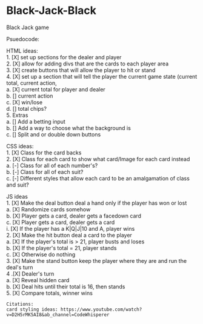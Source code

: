 # Black-Jack-Black
Black Jack game

Psuedocode:  

HTML ideas:  
    1. [X] set up sections for the dealer and player  
    2. [X] allow for adding divs that are the cards to each player area  
    3. [X] create buttons that will allow the player to hit or stand  
    4. [X] set up a section that will tell the player the current game state (current total, current action,  
        a. [X] current total for player and dealer  
        b. [] current action  
        c. [X] win/lose  
        d. [] total chips?    
    5. Extras  
        a. [] Add a betting input  
        b. [] Add a way to choose what the background is  
        c. [] Split and or double down buttons  

CSS ideas:  
    1. [X] Class for the card backs  
    2. [X] Class for each card to show what card/Image for each card instead  
        a. [-] Class for all of each number's?  
        b. [-] Class for all of each suit?  
        c. [-] Different styles that allow each card to be an amalgamation of class and suit?  

JS ideas  
    1. [X] Make the deal button deal a hand only if the player has won or lost  
        a. [X] Randomize cards somehow  
        b. [X] Player gets a card, dealer gets a facedown card  
        c. [X] Player gets a card, dealer gets a card  
            i. [X] If the player has a K|Q|J|10 and A, player wins  
    2. [X] Make the hit button deal a card to the player  
        a. [X] If the player's total is > 21, player busts and loses  
        b. [X] If the player's total = 21, player stands  
        c. [X] Otherwise do nothing  
    3. [X] Make the stand button keep the player where they are and run the deal's turn  
    4 .[X] Dealer's turn  
        a. [X] Reveal hidden card  
        b. [X] Deal hits until their total is 16, then stands  
    5. [X] Compare totals, winner wins  


    Citations:
    card styling ideas: https://www.youtube.com/watch?v=D2H5rMK5AI8&ab_channel=CodeWhisperer